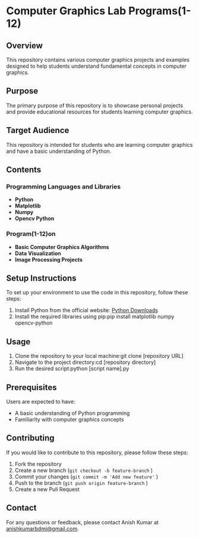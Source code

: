 # Computer Graphics Lab Programs(1-12)
## Overview
This repository contains various computer graphics projects and examples designed to help students understand fundamental concepts in computer graphics.

## Purpose
The primary purpose of this repository is to showcase personal projects and provide educational resources for students learning computer graphics.

## Target Audience
This repository is intended for students who are learning computer graphics and have a basic understanding of Python.

## Contents
### Programming Languages and Libraries
- **Python**
- **Matplotlib**
- **Numpy**
- **Opencv Python**
### Program(1-12)on
- **Basic Computer Graphics Algorithms**
- **Data Visualization**
- **Image Processing Projects**
## Setup Instructions
To set up your environment to use the code in this repository, follow these steps:

1. Install Python from the official website: [﻿Python Downloads](https://www.python.org/downloads/) 
2. Install the required libraries using pip:pip install matplotlib numpy opencv-python
## Usage
1. Clone the repository to your local machine:git clone [repository URL]
2. Navigate to the project directory:cd [repository directory]
3. Run the desired script:python [script name].py
## Prerequisites
Users are expected to have:

- A basic understanding of Python programming
- Familiarity with computer graphics concepts
## Contributing
If you would like to contribute to this repository, please follow these steps:

1. Fork the repository
2. Create a new branch (`git checkout -b feature-branch` )
3. Commit your changes (`git commit -m 'Add new feature'` )
4. Push to the branch (`git push origin feature-branch` )
5. Create a new Pull Request

## Contact
For any questions or feedback, please contact Anish Kumar at anishkumarbdmi@gmail.com.

